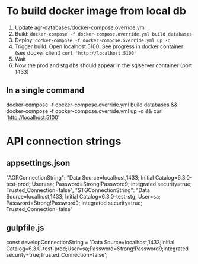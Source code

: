 # To build docker image from local db
1. Update agr-databases/docker-compose.override.yml
2. Build:
  `docker-compose -f docker-compose.override.yml build databases`
3. Deploy:
  `docker-compose -f docker-compose.override.yml up -d`
4. Trigger build: Open localhost:5100. See progress in docker container (see docker client)
  `curl 'http://localhost.5100'`
5. Wait
6. Now the prod and stg dbs should appear in the sqlserver container (port 1433)

## In a single command
docker-compose -f docker-compose.override.yml build databases && docker-compose -f docker-compose.override.yml up -d && curl 'http://localhost.5100'


# API connection strings
## appsettings.json
"AGRConnectionString": "Data Source=localhost,1433; Initial Catalog=6.3.0-test-prod; User=sa; Password=Strong!Password9; integrated security=true; Trusted_Connection=false",
"STGConnectionString": "Data Source=localhost,1433; Initial Catalog=6.3.0-test-stg; User=sa; Password=Strong!Password9; integrated security=true; Trusted_Connection=false"
    
## gulpfile.js
const developConnectionString = 'Data Source=localhost,1433;Initial Catalog=6.3.0-test-prod;User=sa;Password=Strong\!Password9;integrated security=true;Trusted_Connection=false';




